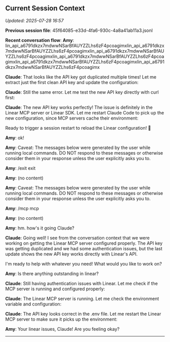 ## Current Session Context
*Updated: 2025-07-28 16:57*

**Previous session file**: 45f64085-e33d-4fa6-930c-4a8a41ab11a3.jsonl

**Recent conversation flow**:
**Amy**: lin_api_a6791dkzx7mdwwNSarBfAUYZZLhs6zF4pcoagimxlin_api_a6791dkzx7mdwwNSarBfAUYZZLhs6zF4pcoagimxlin_api_a6791dkzx7mdwwNSarBfAUYZZLhs6zF4pcoagimxlin_api_a6791dkzx7mdwwNSarBfAUYZZLhs6zF4pcoagimxlin_api_a6791dkzx7mdwwNSarBfAUYZZLhs6zF4pcoagimxlin_api_a6791dkzx7mdwwNSarBfAUYZZLhs6zF4pcoagimx

**Claude**: That looks like the API key got duplicated multiple times! Let me extract just the first clean API key and update the configuration:

**Claude**: Still the same error. Let me test the new API key directly with curl first:

**Claude**: The new API key works perfectly! The issue is definitely in the Linear MCP server or Linear SDK. Let me restart Claude Code to pick up the new configuration, since MCP servers cache their environment:

Ready to trigger a session restart to reload the Linear configuration! 🚀

**Amy**: ok!

**Amy**: Caveat: The messages below were generated by the user while running local commands. DO NOT respond to these messages or otherwise consider them in your response unless the user explicitly asks you to.

**Amy**: <command-name>/exit</command-name>
            <command-message>exit</command-message>
            <command-args></command-args>

**Amy**: <local-command-stdout>(no content)</local-command-stdout>

**Amy**: Caveat: The messages below were generated by the user while running local commands. DO NOT respond to these messages or otherwise consider them in your response unless the user explicitly asks you to.

**Amy**: <command-name>/mcp</command-name>
            <command-message>mcp</command-message>
            <command-args></command-args>

**Amy**: <local-command-stdout>(no content)</local-command-stdout>

**Amy**: hm. how's it going Claude?

**Claude**: Going well! I see from the conversation context that we were working on getting the Linear MCP server configured properly. The API key was getting duplicated and we had some authentication issues, but the last update shows the new API key works directly with Linear's API.

I'm ready to help with whatever you need! What would you like to work on?

**Amy**: Is there anything outstanding in linear?

**Claude**: Still having authentication issues with Linear. Let me check if the MCP server is running and configured properly:

**Claude**: The Linear MCP server is running. Let me check the environment variable and configuration:

**Claude**: The API key looks correct in the .env file. Let me restart the Linear MCP server to make sure it picks up the environment:

**Amy**: Your linear issues, Claude! Are you feeling okay?

---
